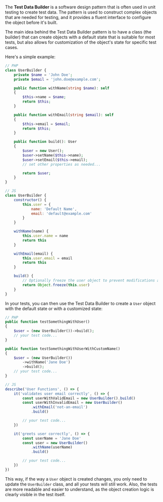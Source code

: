 The **Test Data Builder** is a software design pattern that is often used in unit testing to create test data. The pattern is used to construct complex objects that are needed for testing, and it provides a fluent interface to configure the object before it's built.

The main idea behind the Test Data Builder pattern is to have a class (the builder) that can create objects with a default state that is suitable for most tests, but also allows for customization of the object's state for specific test cases.

Here's a simple example:

```php
// PHP
class UserBuilder {
    private $name = 'John Doe';
    private $email = 'john.doe@example.com';

    public function withName(string $name): self
    {
        $this->name = $name;
        return $this;
    }

    public function withEmail(string $email): self
    {
        $this->email = $email;
        return $this;
    }

    public function build(): User
    {
        $user = new User();
        $user->setName($this->name);
        $user->setEmail($this->email);
        // set other properties as needed...

        return $user;
    }
}
```

```javascript
// JS
class UserBuilder {
    constructor() {
        this.user = {
            name: 'Default Name',
            email: 'default@example.com'
        }
    }

    withName(name) {
        this.user.name = name
        return this
    }

    withEmail(email) {
        this.user.email = email
        return this
    }

    build() {
        // Optionally freeze the user object to prevent modifications after build
        return Object.freeze(this.user)
    }
}
```

In your tests, you can then use the Test Data Builder to create a `User` object with the default state or with a customized state:

```php
// PHP
public function testSomethingWithUser()
{
    $user = (new UserBuilder())->build();
    // your test code...
}

public function testSomethingWithUserWithCustomName()
{
    $user = (new UserBuilder())
        ->withName('Jane Doe')
        ->build();
    // your test code...
}
```

```javascript
// JS
describe('User Functions', () => {
    it('validates user email correctly', () => {
        const userWithValidEmail = new UserBuilder().build()
        const userWithInvalidEmail = new UserBuilder()
            .withEmail('not-an-email')
            .build()

        // your test code...
    })

    it('greets user correctly', () => {
        const userName = 'Jane Doe'
        const user = new UserBuilder()
            .withName(userName)
            .build()

        // your test code...
    })
})

```



This way, if the way a `User` object is created changes, you only need to update the `UserBuilder` class, and all your tests will still work. Also, the tests are more readable and easier to understand, as the object creation logic is clearly visible in the test itself.
